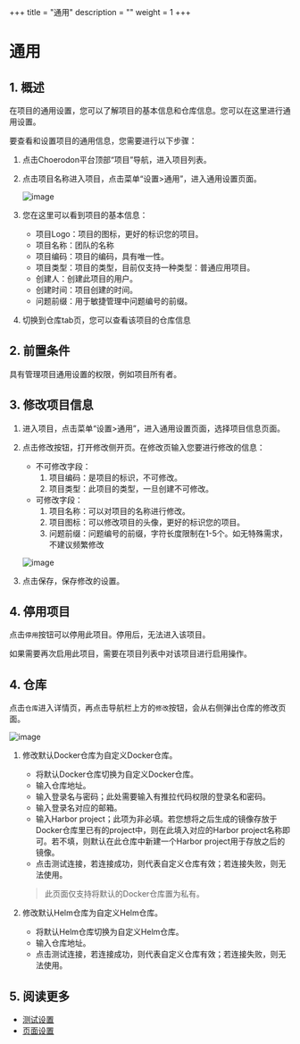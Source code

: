 +++
title = "通用"
description = ""
weight = 1
+++

# 通用

## 1. 概述

在项目的通用设置，您可以了解项目的基本信息和仓库信息。您可以在这里进行通用设置。

要查看和设置项目的通用信息，您需要进行以下步骤：

1. 点击Choerodon平台顶部“项目”导航，进入项目列表。
2. 点击项目名称进入项目，点击菜单“设置>通用”，进入通用设置页面。

    ![image](/docs/user-guide/settings/image/project-setting-01.png)

3. 您在这里可以看到项目的基本信息：
    - 项目Logo：项目的图标，更好的标识您的项目。
    - 项目名称：团队的名称
    - 项目编码：项目的编码，具有唯一性。
    - 项目类型：项目的类型，目前仅支持一种类型：普通应用项目。
    - 创建人：创建此项目的用户。
    - 创建时间：项目创建的时间。
    - 问题前缀：用于敏捷管理中问题编号的前缀。
4. 切换到仓库tab页，您可以查看该项目的仓库信息

## 2. 前置条件

具有管理项目通用设置的权限，例如项目所有者。

## 3. 修改项目信息

1. 进入项目，点击菜单“设置>通用”，进入通用设置页面，选择项目信息页面。
2. 点击修改按钮，打开修改侧开页。在修改页输入您要进行修改的信息：
    - 不可修改字段：
        1. 项目编码：是项目的标识，不可修改。
        2. 项目类型：此项目的类型，一旦创建不可修改。
    - 可修改字段：
        1. 项目名称：可以对项目的名称进行修改。
        2. 项目图标：可以修改项目的头像，更好的标识您的项目。
        3. 问题前缀：问题编号的前缀，字符长度限制在1-5个。如无特殊需求，不建议频繁修改

    ![image](/docs/user-guide/settings/image/project-setting-02.png)

3. 点击保存，保存修改的设置。

## 4. 停用项目

点击`停用`按钮可以停用此项目。停用后，无法进入该项目。

如果需要再次启用此项目，需要在项目列表中对该项目进行启用操作。

## 4. 仓库

点击`仓库`进入详情页，再点击导航栏上方的`修改`按钮，会从右侧弹出仓库的修改页面。

![image](/docs/user-guide/settings/image/project-setting-03.png)

1. 修改默认Docker仓库为自定义Docker仓库。
    * 将默认Docker仓库切换为自定义Docker仓库。
    * 输入仓库地址。
    * 输入登录名与密码；此处需要输入有推拉代码权限的登录名和密码。
    * 输入登录名对应的邮箱。
    * 输入Harbor project；此项为非必填。若您想将之后生成的镜像存放于Docker仓库里已有的project中，则在此填入对应的Harbor project名称即可。若不填，则默认在此仓库中新建一个Harbor project用于存放之后的镜像。
    * 点击测试连接，若连接成功，则代表自定义仓库有效；若连接失败，则无法使用。
    
    <blockquote class="note">此页面仅支持将默认的Docker仓库置为私有。</blockquote>

2. 修改默认Helm仓库为自定义Helm仓库。
    * 将默认Helm仓库切换为自定义Helm仓库。
    * 输入仓库地址。
    * 点击测试连接，若连接成功，则代表自定义仓库有效；若连接失败，则无法使用。


## 5. 阅读更多

- [测试设置](../test)
- [页面设置](../pages)